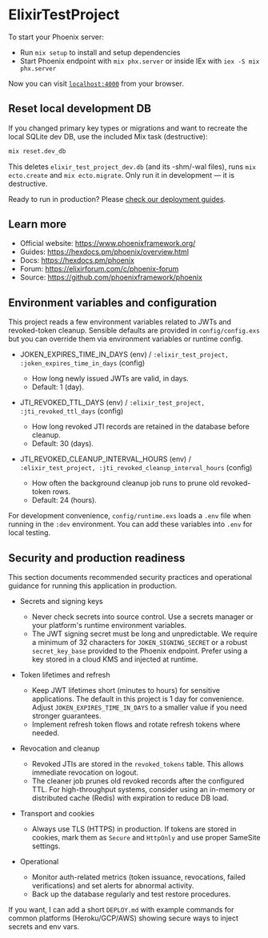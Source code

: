 # ElixirTestProject

To start your Phoenix server:

* Run `mix setup` to install and setup dependencies
* Start Phoenix endpoint with `mix phx.server` or inside IEx with `iex -S mix phx.server`

Now you can visit [`localhost:4000`](http://localhost:4000) from your browser.

## Reset local development DB

If you changed primary key types or migrations and want to recreate the local SQLite dev DB, use the included Mix task (destructive):

```cmd
mix reset.dev_db
```

This deletes `elixir_test_project_dev.db` (and its -shm/-wal files), runs `mix ecto.create` and `mix ecto.migrate`. Only run it in development — it is destructive.

Ready to run in production? Please [check our deployment guides](https://hexdocs.pm/phoenix/deployment.html).

## Learn more

* Official website: https://www.phoenixframework.org/
* Guides: https://hexdocs.pm/phoenix/overview.html
* Docs: https://hexdocs.pm/phoenix
* Forum: https://elixirforum.com/c/phoenix-forum
* Source: https://github.com/phoenixframework/phoenix

## Environment variables and configuration

This project reads a few environment variables related to JWTs and revoked-token
cleanup. Sensible defaults are provided in `config/config.exs` but you can
override them via environment variables or runtime config.

- JOKEN_EXPIRES_TIME_IN_DAYS (env) / `:elixir_test_project, :joken_expires_time_in_days` (config)
	- How long newly issued JWTs are valid, in days.
	- Default: 1 (day).

- JTI_REVOKED_TTL_DAYS (env) / `:elixir_test_project, :jti_revoked_ttl_days` (config)
	- How long revoked JTI records are retained in the database before cleanup.
	- Default: 30 (days).

- JTI_REVOKED_CLEANUP_INTERVAL_HOURS (env) / `:elixir_test_project, :jti_revoked_cleanup_interval_hours` (config)
	- How often the background cleanup job runs to prune old revoked-token rows.
	- Default: 24 (hours).

For development convenience, `config/runtime.exs` loads a `.env` file when running
in the `:dev` environment. You can add these variables into `.env` for local
testing.

## Security and production readiness

This section documents recommended security practices and operational guidance
for running this application in production.

- Secrets and signing keys
	- Never check secrets into source control. Use a secrets manager or your
		platform's runtime environment variables.
	- The JWT signing secret must be long and unpredictable. We require a
		minimum of 32 characters for `JOKEN_SIGNING_SECRET` or a robust
		`secret_key_base` provided to the Phoenix endpoint. Prefer using a key
		stored in a cloud KMS and injected at runtime.

- Token lifetimes and refresh
	- Keep JWT lifetimes short (minutes to hours) for sensitive applications.
		The default in this project is 1 day for convenience. Adjust
		`JOKEN_EXPIRES_TIME_IN_DAYS` to a smaller value if you need stronger
		guarantees.
	- Implement refresh token flows and rotate refresh tokens where needed.

- Revocation and cleanup
	- Revoked JTIs are stored in the `revoked_tokens` table. This allows
		immediate revocation on logout.
	- The cleaner job prunes old revoked records after the configured TTL. For
		high-throughput systems, consider using an in-memory or distributed cache
		(Redis) with expiration to reduce DB load.

- Transport and cookies
	- Always use TLS (HTTPS) in production. If tokens are stored in cookies,
		mark them as `Secure` and `HttpOnly` and use proper SameSite settings.

- Operational
	- Monitor auth-related metrics (token issuance, revocations, failed
		verifications) and set alerts for abnormal activity.
	- Back up the database regularly and test restore procedures.

If you want, I can add a short `DEPLOY.md` with example commands for common
platforms (Heroku/GCP/AWS) showing secure ways to inject secrets and env vars.
